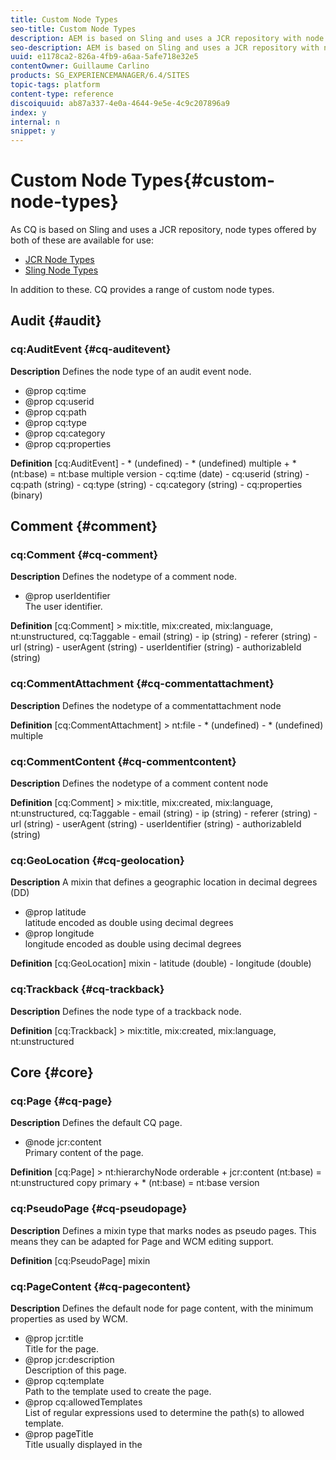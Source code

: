 ```yaml
---
title: Custom Node Types
seo-title: Custom Node Types
description: AEM is based on Sling and uses a JCR repository with node types offered by both, but AEM also provides a range of custom node types
seo-description: AEM is based on Sling and uses a JCR repository with node types offered by both, but AEM also provides a range of custom node types
uuid: e1178ca2-826a-4fb9-a6aa-5afe718e32e5
contentOwner: Guillaume Carlino
products: SG_EXPERIENCEMANAGER/6.4/SITES
topic-tags: platform
content-type: reference
discoiquuid: ab87a337-4e0a-4644-9e5e-4c9c207896a9
index: y
internal: n
snippet: y
---
```


# Custom Node Types{#custom-node-types}

As CQ is based on Sling and uses a JCR repository, node types offered by both of these are available for use:

* [JCR Node Types](http://www.day.com/specs/jcr/2.0/3_Repository_Model.html#NodeTypes)
* [Sling Node Types](https://cwiki.apache.org/confluence/display/SLING/Sling+Node+Types)

In addition to these. CQ provides a range of custom node types.

<!--
Comment Type: remark
Last Modified By: (aheimoz)
Last Modified Date: 2018-01-18T11:19:20.869-0500
<p>Taken from the CQ 5.3.0 branch (and compared with current versions):</p>
<ul>
<li>http://svn.day.com/view/svn/cq5/trunk/content/jcr_root/libs/.../*.cnd</li>
</ul>
<p>A tool to generate the docu automatically (isn't standard javadocs) would be good - but not all comments use the same formatting (and proof-reading is good too). Currently using awk and sed to extract relevant information.<br /> </p>
<p>Updates encountered for 5.4 are currently set as draft.<br /> </p>
<p>Need confirmation of status on some node types flagged as ToDo.<br /> </p>
-->

## Audit {#audit}

### cq:AuditEvent {#cq-auditevent}

**Description** Defines the node type of an audit event node.

* @prop cq:time
* @prop cq:userid
* @prop cq:path
* @prop cq:type
* @prop cq:category
* @prop cq:properties

<!--
Comment Type: remark
Last Modified By: (aheimoz)
Last Modified Date: 2018-01-18T11:19:20.963-0500
<p>Description needs more detail from RnD.<br /> </p>
-->

**Definition** [cq:AuditEvent] - &#42; (undefined) - &#42; (undefined) multiple + &#42; (nt:base) = nt:base multiple version - cq:time (date) - cq:userid (string) - cq:path (string) - cq:type (string) - cq:category (string) - cq:properties (binary)

<!--
Comment Type: draft

<h2>Calendar</h2>
-->

<!--
Comment Type: remark
Last Modified By: (ims-author-D9FB647253FD17BE0A4C98A6@AdobeID)
Last Modified Date: 2018-01-18T11:19:21.036-0500
<p>Calendar mixin as a marker for calendar subtrees.</p>
<p>Removed for <a href="https://jira.corp.adobe.com/browse/DOC-6415">DOC-6415</a></p>
<p>5.6.1 (1.3.12) and 6.0 (1.5.124) have<br /> /libs/social/calendar/nodestypes/calendar.cnd<br /> cq:Calendar<br /> cq:CalendarComponent<br /> cq:CalendarEvent<br /> cq:CalendarRecurrence<br /> cq:CalendarRecurrenceRule<br /> cq:CalendarTodo<br /> cq:Alarm<br /> cq:CalendarAttendee</p>
<p>6.1 GA (1.7.197) does not have calendar.cnd</p>
-->

## Comment {#comment}

<!--
Comment Type: remark
Last Modified By: (ims-author-D9FB647253FD17BE0A4C98A6@AdobeID)
Last Modified Date: 2018-01-18T11:19:21.082-0500
<p>UNSURE WHETHER THESE SHOULD BE UNDER<br /> develop/platform<br /> or<br /> develop/communities</p>
<p>Updating per AEM 6.1 FP2 (1.8.269) /libs/social/commons/nodetypes/</p>
<ul>
<li>comments.cnd
<ul>
<li>removed cq:Rating per <a href="https://jira.corp.adobe.com/browse/CQ-39458">CQ-39458</a></li>
</ul> </li>
<li>commentscontent.cnd</li>
<li>commentattachment.cnd</li>
<li>location.cnd</li>
</ul>
<p> </p>
-->

### cq:Comment {#cq-comment}

**Description** Defines the nodetype of a comment node.

* @prop userIdentifier  
  The user identifier.

**Definition** [cq:Comment] > mix:title, mix:created, mix:language, nt:unstructured, cq:Taggable - email (string) - ip (string) - referer (string) - url (string) - userAgent (string) - userIdentifier (string) - authorizableId (string)

### cq:CommentAttachment {#cq-commentattachment}

**Description** Defines the nodetype of a commentattachment node

**Definition** [cq:CommentAttachment] > nt:file - &#42; (undefined) - &#42; (undefined) multiple

### cq:CommentContent {#cq-commentcontent}

**Description** Defines the nodetype of a comment content node

**Definition** [cq:Comment] > mix:title, mix:created, mix:language, nt:unstructured, cq:Taggable - email (string) - ip (string) - referer (string) - url (string) - userAgent (string) - userIdentifier (string) - authorizableId (string)

### cq:GeoLocation {#cq-geolocation}

**Description** A mixin that defines a geographic location in decimal degrees (DD)

* @prop latitude  
  latitude encoded as double using decimal degrees
* @prop longitude  
  longitude encoded as double using decimal degrees

**Definition** [cq:GeoLocation] mixin - latitude (double) - longitude (double)

### cq:Trackback {#cq-trackback}

**Description** Defines the node type of a trackback node.

**Definition** [cq:Trackback] > mix:title, mix:created, mix:language, nt:unstructured

<!--
Comment Type: draft

<h2>Content Sync</h2>
-->

<!--
Comment Type: draft

<h3>cq:ContentSyncConfig</h3>
-->

<!--
Comment Type: draft

<p><strong>FOR CQ5.4</strong></p>
<p><strong>Description</strong></p>
<p></p>
<p>Defines a CQ Content Sync Configuration.</p>
<p></p>
<p><strong>Definition</strong></p>
<p></p>
<p>[cq:ContentSyncConfig] &gt; sling:Folder</p>
<p></p>
-->

<!--
Comment Type: draft

<h3>cq:ContentSyncHash</h3>
-->

<!--
Comment Type: draft

<p><strong>FOR CQ 5.4</strong></p>
<p><strong>Description</strong></p>
<p></p>
<p>Defines a mixin that adds a md5 hash.<br /> </p>
<ul>
<li>@prop md5<br /> MD5 hash as hex string.<br /> </li>
</ul>
<p></p>
<p><strong>Definition</strong></p>
<p></p>
<p>[cq:ContentSyncHash] mixin<br /> - md5 (string) copy</p>
<p></p>
-->

## Core {#core}

### cq:Page {#cq-page}

**Description** Defines the default CQ page.

* @node jcr:content  
  Primary content of the page.

**Definition** [cq:Page] > nt:hierarchyNode orderable + jcr:content (nt:base) = nt:unstructured copy primary + &#42; (nt:base) = nt:base version

### cq:PseudoPage {#cq-pseudopage}

**Description** Defines a mixin type that marks nodes as pseudo pages. This means they can be adapted for Page and WCM editing support.

**Definition** [cq:PseudoPage] mixin

### cq:PageContent {#cq-pagecontent}

**Description** Defines the default node for page content, with the minimum properties as used by WCM.

* @prop jcr:title  
  Title for the page.
* @prop jcr:description  
  Description of this page.
* @prop cq:template  
  Path to the template used to create the page.
* @prop cq:allowedTemplates  
  List of regular expressions used to determine the path(s) to allowed template.
* @prop pageTitle  
  Title usually displayed in the <title> tag.
* @prop navTitle  
  Title usually used in navigation.
* @prop hideInNav  
  Specifies whether the page should be hidden in the navigation.
* @prop onTime  
  Time when this page becomes valid.
* @prop offTime  
  Time when this page becomes invalid.
* @prop cq:lastModified  
  Date the page (or its paragraphs) was last modified.
* @prop cq:lastModifiedBy  
  Last user to change the page (or its paragraphs).
* @prop jcr:language  
  The language of page content.

>[!NOTE]
>
>It is not compulsory for page content to use this type.

**Definition** [cq:PageContent] > nt:unstructured, mix:title, mix:created, cq:OwnerTaggable, sling:VanityPath, cq:ReplicationStatus, sling:Resource orderable - cq:template (string) - cq:allowedTemplates (string) multiple - pageTitle (string) - navTitle (string) - hideInNav (boolean) - onTime (date) - offTime (date) - cq:lastModified (date) - cq:lastModifiedBy (string) - cq:designPath (string) - jcr:language (string)

### cq:Template {#cq-template}

**Description** Defines a CQ template.

* @node jcr:content  
  Default content for new pages.
* @node icon.png  
  A file that holds a characteristic icon.
* @node thumbnail.png  
  A file that holds a characteristic thumbnail image.
* @node workflows  
  Auto assign workflow configuration. The configuration will follow the structure below:  
  + workflows  
  + name1  
  - cq:path  
  - cq:workflowName

* @prop allowedParents  
  Regular expression patterns to determine the path(s) to templates allowed as parent templates.
* @prop allowedChildren  
  Regular expression patterns to determine the path(s) to templates allowed as child templates.
* @prop ranking  
  Position within the list of templates in the create page dialog.

**Definition** [cq:Template] > nt:hierarchyNode, mix:title - &#42; (undefined) - &#42; (undefined) multiple + &#42; (nt:base) = nt:base multiple version + jcr:content (nt:base) copy + icon.png (nt:file) copy + thumbnail.png (nt:file) copy + workflows (nt:base) copy - allowedParents (string) multiple - allowedChildren (string) multiple - ranking (long)

### cq:Component {#cq-component}

**Description** Defines a CQ component.

* @prop jcr:title   
  Title for the component.
* @prop jcr:description   
  Description of the component.
* @node dialog   
  Primary dialog.
* @prop dialogPath  
  Primary dialog path (alternative to dialog).
* @node design_dialog   
  Design dialog.
* @prop cq:cellName   
  Name of the design cell.
* @prop cq:isContainer   
  Indicates whether this is a container component. This forces the cell names of child components to be used instead of path names. For example, the `parsys` is a container component. If this value is not defined, the check is made based on the existence of a `cq:childEditConfig`.

* @prop cq:noDecoration   
  If true, no decoration `div` tags are drawn when including this component.

* @node cq:editConfig   
  The configuration that defines the parameters for the edit bar.
* @node cq:childEditConfig  
  The edit configuration that is inherited by child components.
* @node cq:htmlTag   
  Defines additional tag attributes that are added to the "surrounding" `div` tag when the component is included.

* @node icon.png   
  A file that holds a characteristic icon.
* @node thumbnail.png   
  A file that holds a characteristic thumbnail image.
* @prop allowedParents   
  Regular expression patterns to determine the path(s) of components that are allowed as parent components.
* @prop allowedChildren  
  Regular expression patterns to determine the path(s) of components that are allowed as child components.
* @node virtual   
  Contains subnodes that reflect virtual components used for the component drag and drop.
* @prop componentGroup  
  Name of the component group, used for the component drag and drop.
* @node cq:infoProviders   
  Contains subnodes, each of which has a property `className` that refers to a `PageInfoProvider`.

**Definition** [cq:Component] > nt:folder, mix:title, sling:ResourceSuperType - &#42; (undefined) - &#42; (undefined) multiple + &#42; (nt:base) = nt:base multiple version + dialog (nt:base) = nt:unstructured copy - dialogPath (string) + design_dialog (nt:base) = nt:unstructured copy - cq:cellName (string) - cq:isContainer (boolean) - cq:noDecoration (boolean) + cq:editConfig (cq:EditConfig) = cq:EditConfig copy + cq:childEditConfig (cq:EditConfig) = cq:EditConfig copy + cq:htmlTag (nt:base) = nt:unstructured copy + icon.png (nt:file) copy + thumbnail.png (nt:file) copy - allowedParents (string) multiple - allowedChildren (string) multiple + virtual (nt:base) = sling:Folder copy - componentGroup (string) + cq:infoProviders (nt:base) = nt:unstructured copy

### cq:ComponentMixin {#cq-componentmixin}

**Description** Defines a CQ Component as mixin type.

**Definition** [cq:ComponentMixin] > cq:Component mixin

### cq:EditConfig {#cq-editconfig}

**Description** Defines the configuration for the "editbar".

* @prop cq:dialogMode  
  Mode of the dialog:

    * `floating` - for a normal, floating dialog
    * `inline` - inline editing
    * `auto` - automatic detection (depending on available space)

* @node cq:inplaceEditing   
  Inplace editing configuration for this component.
* @prop cq:layout   
  Layout of the edit bar:

    * `editbar` - edit bar
    * `rollover` - roll over frame
    * `auto` - automatic detection

* @node cq:formParameters   
  Additional parameters to add to the dialog form.
* @prop cq:actions   
  List of actions (edit bar buttons, or menu items).
* @node cq:actionConfigs   
  Widget configurations for edit bar or menu items.
* @prop cq:emptyText   
  Text to be displayed if no visual content is present.
* @node cq:dropTargets   
  Collection of `{@link cq:DropTargetConfig}` nodes.

**Definition** [cq:EditConfig] > nt:unstructured, nt:hierarchyNode orderable - cq:dialogMode (string) < 'auto', 'floating', 'inline' - cq:layout (string) < 'editbar', 'rollover', 'auto' + cq:formParameters (nt:base) = nt:unstructured - cq:actions (string) multiple + cq:actionConfigs (nt:base) = nt:unstructured - cq:emptyText (string) + cq:dropTargets (nt:base) = nt:unstructured + cq:listeners (nt:base) = cq:EditListenersConfig

<!--
Comment Type: draft

<p><strong>For CQ5.4</strong></p>
<p> after dialogMode:</p>
<p> + cq:inplaceEditing (cq:InplaceEditingConfig) = cq:InplaceEditingConfig<br /> </p>
-->

### cq:DropTargetConfig {#cq-droptargetconfig}

**Description** Configures one drop target of a component. The name of the this node will be used as an ID for drag and drop.

* @prop accept   
  List of mime types accepted by this drop target; e.g. `["image/*"]`

* @prop groups   
  List of drag and drop groups that accept a source.
* @prop propertyName   
  Name of the property used to store the reference.

**Definition** [cq:DropTargetConfig] > nt:unstructured orderable - accept (string) multiple - groups (string) multiple - propertyName (string) + parameters (nt:base) = nt:unstructured

<!--
Comment Type: draft

<h3>cq:InplaceEditingConfig</h3>
-->

<!--
Comment Type: draft

<p><strong>For CQ 5.4</strong></p>
<p><strong>Description</strong></p>
<p></p>
<p>Configures inplace editing of a component.</p>
<ul>
<li>@prop active<br /> True to activate inplace editing for the component.</li>
<li>@prop editorType<br /> ID of the inplace editor to be used.</li>
<li>@prop configPath<br /> Path to the configuration of the editor (optional).</li>
<li>@node config<br /> Configuration of the editor (used if no configPath is specified; optional).<br /> </li>
</ul>
<p></p>
<p><strong>Definition</strong></p>
<p><code class="code">[cq:InplaceEditingConfig] &gt; nt:unstructured
<discoiqbr /> - active (boolean)
<discoiqbr /> - editorType (string)
<discoiqbr /> - configPath (string)
<discoiqbr /> + config (nt:unstructured) = nt:unstructured</code></p>
-->

### cq:VirtualComponent {#cq-virtualcomponent}

**Description** Defines a virtual CQ component. These are currently used only for the new component drag and drop wizard.

* @prop jcr:title   
  Title of this component.
* @prop jcr:description   
  Description of this component.
* @node cq:editConfig   
  Edit configuration that defines the parameters for the edit bar.
* @node cq:childEditConfig   
  Edit configuration that is inherited by child components.
* @node icon.png  
  A file that holds a characteristic icon.
* @node thumbnail.png   
  A file that holds a characteristic thumbnail image.
* @prop allowedParents   
  Regular expression patterns to determine path(s) of components that are allowed as parent components.
* @prop allowedChildren  
  Regular expression patterns to determine path(s) of components that are allowed as child components.
* @prop componentGroup   
  Name of the component group for the component drag and drop.

**Definition** [cq:VirtualComponent] > nt:folder, mix:title - &#42; (undefined) - &#42; (undefined) multiple + &#42; (nt:base) = nt:base multiple version + cq:editConfig (cq:EditConfig) = cq:EditConfig copy + icon.png (nt:file) copy + thumbnail.png (nt:file) copy - allowedParents (string) multiple - allowedChildren (string) multiple - componentGroup (string)

### cq:EditListenersConfig {#cq-editlistenersconfig}

**Description** Defines the (client side) listeners to be executed on an edit event. The values must either reference a valid client side listener function or contain a predefined shortcut:

* REFRESH_PAGE
* REFRESH_SELF
* REFRESH_PARENT

* @prop aftercreate   
  Fires after a component has been created.
* @prop afteredit   
  Fires after a component has been edited (modified).
* @prop afterdelete   
  Fires after a component has been deleted.
* @prop afterinsert   
  Fires after a component has been added to this container.
* @prop afterremove   
  Fires after a component has been removed from this container.
* @prop aftermove   
  Fires after components have been moved in this container.

**Definition** [cq:EditListenersConfig] - &#42; (undefined) - &#42; (undefined) multiple + &#42; (nt:base) = nt:base multiple version - aftercreate (string) - afteredit (string) - afterdelete (string) - afterinsert (string) - afterremove (string) - aftermove (string)

## DAM {#dam}

### dam:AssetContent {#dam-assetcontent}

**Description** Content of a DAM asset.

<!--
Comment Type: remark
Last Modified By: (aheimoz)
Last Modified Date: 2018-01-18T11:19:22.647-0500
<p>Need definition from RnD.<br /> </p>
-->

**Definition** [dam:AssetContent] > nt:unstructured + metadata (nt:unstructured) + renditions (nt:folder)

### dam:Asset {#dam-asset}

**Description** DAM asset.

<!--
Comment Type: remark
Last Modified By: (aheimoz)
Last Modified Date: 2018-01-18T11:19:22.743-0500
<p>Need definition from RnD.<br /> </p>
-->

**Definition** [dam:Asset] > nt:hierarchyNode + jcr:content (dam:AssetContent) = dam:AssetContent copy primary + &#42; (nt:base) = nt:base version

### dam:Thumbnail {#dam-thumbnail}

**Description** Thumbnail to represent a DAM asset.

<!--
Comment Type: remark
Last Modified By: (aheimoz)
Last Modified Date: 2018-01-18T11:19:22.835-0500
<p>Need definition from RnD.<br /> </p>
-->

**Definition** [dam:Thumbnails] mixin + dam:thumbnails (nt:folder)

## Delivery Container List {#delivery-container-list}

### cq:containerList {#cq-containerlist}

**Description** Container List.

<!--
Comment Type: remark
Last Modified By: (aheimoz)
Last Modified Date: 2018-01-18T11:19:22.958-0500
<p>Need definition from RnD.<br /> </p>
-->

**Definition** [cq:containerList] mixin

## Delivery Page {#delivery-page}

### cq:Cq4PageAttributes {#cq-cq-pageattributes}

**Description** cq:attributes is the node type for the ContentBus version tags. This node only has a series of properties; of which three are predefined "created", "csd", and "timestampe".

* @prop created (long) mandatory copy  
  Timestamp of creation of the version information, generally the time of checkin of the previous version or time of page creation.
* @prop csd (string) mandatory copy  
  csd standard attribute, copy of the cq:csd property of the page node
* @prop timestampe (long) mandatory copy  
  Timestamp of last version modification, generally checkin time.
* @prop &#42; (string) copy  
  Additional attributes, versioned with the parent node.

**Definition** [cq:Cq4PageAttributes] > nt:base - created (long) mandatory copy - csd (string) mandatory copy - timestampe (long) mandatory copy - &#42; (string) copy

### cq:Cq4ContentPage {#cq-cq-contentpage}

**Description** The node type cq:contentPage contains the property and child node definitions for ContentBus content pages. Only when this mixin type is added to a node of type "cq:page", a node becomes a ContentBus content page.

The items in a "cq:Cq4ContentPage" are:

* @prop cq:csd  
  The ContentBus CSD of the page.
* @node cq:content  
  The content of the page. This child node does not exist if the page node is in state "Existing without content" or "Deleted".
* @node cq:attributes  
  The list of page attributes, which were formerly known as version tags. This node is mandatory for the cq:contentPage type. The attrbutes node is versioned, when the page is node is versioned.

**Definition** [cq:Cq4ContentPage] - cq:csd (string) mandatory copy + cq:attributes (cq:Cq4PageAttributes)

## Importer {#importer}

### cq:PollConfig {#cq-pollconfig}

**Description** Poll configuration.

* @prop source (String) mandatory  
  Data source URI, this is required and must not be empty
* @prop target (String)  
  The target location where data retrieved from the data source is stored. This is optional and defaults to the cq:PollConfig node.
* @prop interval (Long)  
  The interval in seconds at which to poll for new or updated data from the data source. This is optional and defaults to 30 Minutes (1800 seconds).  

* [Creating Custom Data Importer Services for Adobe Experience Manager](/content/help/en/experience-manager/using/polling)

**Definition** [cq:PollConfig] mixin - source (String) mandatory - target (String) - interval (Long)

### cq:PollConfigFolder {#cq-pollconfigfolder}

**Description** Convenience primary node type to easily create poll configuration nodes.

**Definition** [cq:PollConfigFolder] > sling:Folder, cq:PollConfig

## Location {#location}

### cq:GeoLocation {#cq-geolocation-1}

**Description** A mixin that defines a geographic location in decimal degrees (DD).

* @prop latitude   
  Latitude encoded as double using decimal degrees.
* @prop longitude   
  Longitude encoded as double using decimal degrees.

**Definition** [cq:GeoLocation] mixin - latitude (double) - longitude (double)

## Mailer {#mailer}

### cq:mailerMessage {#cq-mailermessage}

**Description** MailerService nodetypes. The mailer uses nodes having this mixin as root nodes of message definitions.

**Definition** [cq:mailerMessage] mixin - messageStatus (string) = 'new' mandatory autocreated

## MSM {#msm}

### cq:LiveRelationship {#cq-liverelationship}

**Description** Defines a LiveRelationship mixin. A master node and a slave node can be virtually linked through a LiveRelationship.

**Definition** [cq:LiveRelationship] mixin - cq:lastRolledout (date) - cq:lastRolledoutBy (string) - cq:sourceUUID (string)

<!--
Comment Type: remark
Last Modified By: (aheimoz)
Last Modified Date: 2018-01-18T11:19:23.597-0500
<p>remove sourceUUID for CQ 5.4<br /> </p>
-->

### cq:LiveSync {#cq-livesync}

**Description** Defines a LiveSync mixin. If a node is involved in a LiveRelationship with a master node as a slave, it is marked a LiveSync.

* @prop cq:master   
  Path of the master node of the LiveRelationship.
* @prop cq:isDeep   
  Defines if the relationship is available for children.
* @prop cq:syncTrigger   
  Defines when is triggered the sync.
* @node &#42; LiveSyncAction   
  Actions to perform on sync

**Definition** [cq:LiveSync] > cq:LiveRelationship mixin orderable + &#42; (cq:LiveSyncAction) = cq:LiveSyncAction + cq:LiveSyncConfig (nt:base) = cq:LiveSyncConfig

### cq:LiveSyncCancelled {#cq-livesynccancelled}

**Description** Defines a LiveSyncCancelled mixin. Cancel the LiveSync behavior of a slave node which may be involded in a LiveRelationship owing to one of its parents.

* @prop cq:isCancelledForChildren   
  Defines whether a LiveSync is cancelled; also for children.

**Definition** [cq:LiveSyncCancelled] > cq:LiveRelationship mixin - cq:isCancelledForChildren (boolean)

### cq:LiveSyncAction {#cq-livesyncaction}

**Description** Defines a LiveSyncAction attached to a LiveSync.

* @prop name   
  Action name.
* @prop value   
  Action value.

**Definition** [cq:LiveSyncAction] > nt:unstructured

### cq:LiveSyncConfig {#cq-livesyncconfig}

**Description** Live Sync configuration.

<!--
Comment Type: remark
Last Modified By: (aheimoz)
Last Modified Date: 2018-01-18T11:19:24.024-0500
<p>Need definition from RnD.<br /> </p>
-->

**Definition** [cq:LiveSyncConfig] - cq:master (string) mandatory - cq:isDeep (boolean) - cq:trigger (string) /&#42;&#42; deprecated &#42;&#42;/

For CQ 5.4 add to the end of list:

`- cq:rolloutConfigs (string) multiple deprecated **/`

### cq:BlueprintAction {#cq-blueprintaction}

**Description** Blueprint action.

<!--
Comment Type: remark
Last Modified By: (aheimoz)
Last Modified Date: 2018-01-18T11:19:24.135-0500
<p>Need definition from RnD.<br /> </p>
-->

**Definition** [cq:BlueprintAction] > nt:unstructured

<!--
Comment Type: draft

<h3>cq:BlueprintSyncConfig</h3>
-->

<!--
Comment Type: draft

<p><strong>FOR CQ 5.4</strong></p>
<p><strong>Description</strong></p>
<p></p>
<p>Blueprint Sync configuration.<br /> </p>
<p></p>
<p></p>
<p><strong>Remark</strong> by Alison Heimoz (aheimoz) on Fri, 8 Oct 2010, 00:29:38 EDT<br /> </p>
<p>Need definition from RnD.<br /> </p>
<p></p>
<p></p>
<p><strong>Definition</strong></p>
<p></p>
<p>[cq:BlueprintSyncConfig] &gt; nt:unstructured<br /> - cq:rolloutConfigs (string) multiple</p>
<p></p>
-->

## Platform {#platform}

### cq:Console {#cq-console}

**Description** Defines the nodetype of a console node.

**Definition** [cq:Console] > sling:VanityPath, mix:title mixin

## Replication {#replication}

### cq:ReplicationStatus {#cq-replicationstatus}

**Description** Defines replication status information mixin.

* @prop cq:lastPublished   
  The date the page was last published (not used anymore).
* @prop cq:lastPublishedBy   
  The user who published the page last (not used anymore).
* @prop cq:lastReplicated   
  The date the page was last replicated.
* @prop cq:lastReplicatedBy   
  The user that replicated the page last.
* @prop cq:lastReplicationAction   
  The replication action: activate or deactivate.
* @prop cq:lastReplicationStatus   
  The replication status (not used anymore).

**Definition** [cq:ReplicationStatus] mixin - cq:lastPublished (date) ignore - cq:lastPublishedBy (string) ignore - cq:lastReplicated (date) ignore - cq:lastReplicatedBy (string) ignore - cq:lastReplicationAction (string) ignore - cq:lastReplicationStatus (string) ignore

## Security {#security}

### cq:ApplicationPrivilege {#cq-applicationprivilege}

**Description** Defines an application privilege.

**Definition** [cq:ApplicationPrivilege] mixin

### cq:PrivilegeAcl {#cq-privilegeacl}

**Description** Defines an application privilege ACL.

* @prop cq:isPathDependent
* @node &#42; ACEs

<!--
Comment Type: remark
Last Modified By: (aheimoz)
Last Modified Date: 2018-01-18T11:19:24.599-0500
<p>Need more detailed definition from RnD.<br /> </p>
-->

**Definition** [cq:PrivilegeAcl] > cq:ApplicationPrivilege mixin orderable - cq:isPathDependent (boolean) + &#42; (cq:PrivilegeAce) = cq:PrivilegeAce

### cq:PrivilegeAce {#cq-privilegeace}

**Description** Defines an application privilege ACE.

* @prop path
* @prop deny

<!--
Comment Type: remark
Last Modified By: (aheimoz)
Last Modified Date: 2018-01-18T11:19:24.689-0500
<p>Need more detailed definition from RnD.<br /> </p>
-->

**Definition** [cq:PrivilegeAce] - path mandatory - deny (boolean)

### cq:ApplicationPrivilege {#cq-applicationprivilege-1}

**Description** Defines an application privilege.

**Definition** [cq:ApplicationPrivilege] mixin

### cq:PrivilegeAcl {#cq-privilegeacl-1}

**Description** Defines an application privilege ACL.

* @prop cq:isPathDependent
* @node &#42; ACEs

<!--
Comment Type: remark
Last Modified By: (aheimoz)
Last Modified Date: 2018-01-18T11:19:24.862-0500
<p>Need more detailed definition from RnD.<br /> </p>
-->

**Definition** [cq:PrivilegeAcl] > cq:ApplicationPrivilege mixin orderable - cq:isPathDependent (boolean) + &#42; (cq:PrivilegeAce) = cq:PrivilegeAce

### cq:PrivilegeAce {#cq-privilegeace-1}

**Description** Defines an application privilege ACE.

* @prop path
* @prop deny

**Definition** [cq:PrivilegeAce] - path mandatory - deny (boolean)

## Site Importer {#site-importer}

### cq:ComponentExtractorSource {#cq-componentextractorsource}

**Description** Defines a mixin type that marks files that can be opened with component extractor.

**Definition** [cq:ComponentExtractorSource] mixin

## Tagging {#tagging}

### cq:Tag {#cq-tag}

**Description** Defines a single tag, but can also contain tags, thus creating a taxonomy

**Definition** [cq:Tag] > nt:base, mix:title - sling:resourceType (String) - &#42; (undefined) multiple - &#42; (undefined) + &#42; (nt:base) = cq:Tag version

### cq:Taggable {#cq-taggable}

**Description** Abstract base mixin for taggable content.

* @node cq:tags

**Definition** [cq:Taggable] - cq:tags (string) multiple

### cq:OwnerTaggable {#cq-ownertaggable}

**Description** Only authors/owners are allowed to tag the content (moderated/administered tagging).

**Definition** [cq:OwnerTaggable] > cq:Taggable

### cq:UserTaggable (ToDo) {#cq-usertaggable-todo}

<!--
Comment Type: remark
Last Modified By: (aheimoz)
Last Modified Date: 2018-01-18T11:19:25.480-0500
<p>is this active or todo for 5.3?<br /> </p>
-->

**Description** Any user/public website can tag the content (Web2.0 style), used inside cq:userContent.

**Definition** [cq:UserTaggable] > cq:Taggable mixin

### cq:AllowsUserContent {#cq-allowsusercontent}

<!--
Comment Type: remark
Last Modified By: (aheimoz)
Last Modified Date: 2018-01-18T11:19:25.586-0500
<p>is this active or todo for 5.3?<br /> </p>
-->

**Description** Adds a cq:userContent subnode that can be modified by users; each user will have their own cq:userContent/<userid> subnode, that typically has the mixin cq:UserTaggable.

**Definition** [cq:AllowsUserContent] mixin + cq:userContent (nt:unstructured)

`TODO: extended variant, more explicitly defining the cq:userContent tree`

```
[cq:AllowsUserContent]
 mixin
 + cq:userContent (cq:UserContent)
```

`` ``

<!--
Comment Type: remark
Last Modified By: (aheimoz)
Last Modified Date: 2018-01-18T11:19:25.655-0500
<p>ToDo by when? Leave in or remove from here.<br /> </p>
-->

### cq:UserContent {#cq-usercontent}

<!--
Comment Type: remark
Last Modified By: (aheimoz)
Last Modified Date: 2018-01-18T11:19:25.700-0500
<p>is this active or todo for 5.3?<br /> </p>
-->

**Description** Can be modified by users.

**Definition** [cq:UserContent] > nt:unstructured // userids + &#42; (cq:UserData) // other content + &#42; (nt:base)

### cq:UserData {#cq-userdata}

**Description** User data.

<!--
Comment Type: remark
Last Modified By: (aheimoz)
Last Modified Date: 2018-01-18T11:19:25.818-0500
<p>is this active or todo for 5.3?<br /> </p>
-->

**Definition** [cq:UserData] > nt:unstructured, cq:UserTaggable

## Widgets {#widgets}

### cq:ClientLibraryFolder {#cq-clientlibraryfolder}

**Description** Client library folder.

**Definition** [cq:ClientLibraryFolder] > sling:Folder - categories (string) multiple - dependencies (string) multiple

### cq:Widget {#cq-widget}

**Description** Widget.

<!--
Comment Type: remark
Last Modified By: (aheimoz)
Last Modified Date: 2018-01-18T11:19:26.003-0500
<p>Need definition from RnD.<br /> </p>
-->

**Definition** [cq:Widget] > nt:unstructured orderable - xtype (string) - name (string) - title (string) + items (nt:base) = cq:WidgetCollection copy

### cq:WidgetCollection {#cq-widgetcollection}

**Description** Widget collection.

<!--
Comment Type: remark
Last Modified By: (aheimoz)
Last Modified Date: 2018-01-18T11:19:26.095-0500
<p>Need definition from RnD.<br /> </p>
-->

**Definition** [cq:WidgetCollection] > nt:unstructured orderable + &#42; (cq:Widget) = cq:Widget copy

### cq:Dialog {#cq-dialog}

**Description** Dialog.

<!--
Comment Type: remark
Last Modified By: (aheimoz)
Last Modified Date: 2018-01-18T11:19:26.187-0500
<p>Need definition from RnD.<br /> </p>
-->

**Definition** [cq:Dialog] > cq:Widget orderable

### cq:Panel {#cq-panel}

**Description** Panel.

<!--
Comment Type: remark
Last Modified By: (aheimoz)
Last Modified Date: 2018-01-18T11:19:26.297-0500
<p>Need definition from RnD.<br /> </p>
-->

**Definition** [cq:Panel] > cq:Widget orderable

### cq:TabPanel {#cq-tabpanel}

**Description** Tab panel.

<!--
Comment Type: remark
Last Modified By: (aheimoz)
Last Modified Date: 2018-01-18T11:19:26.407-0500
<p>Need definition from RnD.<br /> </p>
-->

**Definition** [cq:TabPanel] > cq:Panel orderable - activeTab (long)

### cq:Field {#cq-field}

**Description** Field.

<!--
Comment Type: remark
Last Modified By: (aheimoz)
Last Modified Date: 2018-01-18T11:19:26.554-0500
<p>Need definition from RnD.<br /> </p>
-->

**Definition** [cq:Field] > cq:Widget orderable - fieldLabel (string) - value (string) - ignoreData (boolean)

## Wiki {#wiki}

### wiki:Topic {#wiki-topic}

**Description** Wiki topic.

<!--
Comment Type: remark
Last Modified By: (aheimoz)
Last Modified Date: 2018-01-18T11:19:26.694-0500
<p>Need definition from RnD.<br /> </p>
-->

**Definition** [wiki:Topic] > nt:unstructured, nt:hierarchyNode, mix:versionable, mix:lockable + &#42; (wiki:Topic) version + wiki:attachments (nt:folder) = nt:folder version + wiki:properties (wiki:Properties) = wiki:Properties copy - wiki:text (string) mandatory primary - wiki:lastModified (date) mandatory - wiki:lastModifiedBy (string) mandatory - wiki:topicName - wiki:topicTitle - wiki:lockedBy - wiki:logMessage (string) - wiki:quietSave (boolean)

### wiki:User {#wiki-user}

**Description** Wiki user.

<!--
Comment Type: remark
Last Modified By: (aheimoz)
Last Modified Date: 2018-01-18T11:19:26.799-0500
<p>Need definition from RnD.<br /> </p>
-->

**Definition** [wiki:User] mixin - wiki:subscriptions (string) multiple

### wiki:Properties {#wiki-properties}

**Description** Wiki properties.

<!--
Comment Type: remark
Last Modified By: (aheimoz)
Last Modified Date: 2018-01-18T11:19:26.910-0500
<p>Need definition from RnD.<br /> </p>
-->

**Definition** [wiki:Properties] - wiki:isGlobal (boolean) - &#42; (undefined)

## Workflow {#workflow}

### cq:Workflow {#cq-workflow}

**Description** Represents a workflow instance.

**Definition** [cq:Workflow] > nt:base, mix:referenceable - modelId (String) - modelVersion (String) - startTime (Date) - endTime (Date) - initiator (String) - &#42; (undefined) - &#42; (undefined) multiple - sling:resourceType (String) = "cq/workflow/components/instance" mandatory autocreated + workflowStack (nt:unstructured) + wait (nt:unstructured) + orTab (nt:unstructured) + data (cq:WorkflowData) + history (nt:unstructured) + metaData (nt:unstructured) + workItems (nt:unstructured)

### cq:WorkItem {#cq-workitem}

**Description** Work item.

<!--
Comment Type: remark
Last Modified By: (aheimoz)
Last Modified Date: 2018-01-18T11:19:27.174-0500
<p>Need definition from RnD.<br /> </p>
-->

**Definition** [cq:WorkItem] - assignee (String) - workflowId (String) - nodeId (String) - startTime (Date) - endTime (Date) - dueTime (Date) - sling:resourceType (String) = "cq/workflow/components/workitem" mandatory autocreated + metaData (nt:unstructured)

### cq:Payload {#cq-payload}

**Description** Payload.

<!--
Comment Type: remark
Last Modified By: (aheimoz)
Last Modified Date: 2018-01-18T11:19:27.278-0500
<p>Need definition from RnD.<br /> </p>
-->

**Definition** [cq:Payload] - path (Path) - uuid (String) - jcr:url (String) - binary (Binary) - javaObject (String) - &#42; (undefined) - &#42; (undefined) multiple

### cq:WorkflowData {#cq-workflowdata}

**Description** Workflow data.

<!--
Comment Type: remark
Last Modified By: (aheimoz)
Last Modified Date: 2018-01-18T11:19:27.377-0500
<p>Need definition from RnD.<br /> </p>
-->

**Definition** [cq:WorkflowData] - &#42; (undefined) - &#42; (undefined) multiple + payload (cq:Payload) + metaData (nt:unstructured) copy

### cq:WorkflowModel {#cq-workflowmodel}

**Description** Auto assign workflow configuration. The configuration will follow this structure below: workflows + name1 - cq:path - cq:workflowName + workflows (nt:base)

**Definition** [cq:WorkflowModel] > nt:base, mix:versionable orderable - title (String) - description (String) - sling:resourceType (String) = "cq/workflow/components/model" mandatory autocreated + nodes (nt:unstructured) copy + transitions (nt:unstructured) copy + metaData (nt:unstructured) copy

### cq:WorkflowNode {#cq-workflownode}

**Description** Workflow node.

<!--
Comment Type: remark
Last Modified By: (aheimoz)
Last Modified Date: 2018-01-18T11:19:27.564-0500
<p>Need definition from RnD.<br /> </p>
-->

**Definition** [cq:WorkflowNode] orderable - title (String) - description (String) - maxIdleTime (long) - type (String) - &#42; (undefined) - &#42; (undefined) multiple + metaData (nt:unstructured) copy + timeoutConfiguration (nt:unstructured) copy

### cq:WorkflowTransition {#cq-workflowtransition}

**Description** Workflow transition.

<!--
Comment Type: remark
Last Modified By: (aheimoz)
Last Modified Date: 2018-01-18T11:19:27.654-0500
<p>Need definition from RnD.<br /> </p>
-->

**Definition** [cq:WorkflowTransition] orderable - from (String) - to (String) - rule (String) + metaData (nt:unstructured) copy

### cq:OrTab {#cq-ortab}

**Description** Or tab.

<!--
Comment Type: remark
Last Modified By: (aheimoz)
Last Modified Date: 2018-01-18T11:19:27.745-0500
<p>Need definition from RnD.<br /> </p>
-->

**Definition** [cq:OrTab] - workflowId (String) // not compulsory as this node will already be attached to the workflow node - nodeId (String)

### cq:Wait {#cq-wait}

**Description** Wait.

<!--
Comment Type: remark
Last Modified By: (aheimoz)
Last Modified Date: 2018-01-18T11:19:27.835-0500
<p>Need definition from RnD.<br /> </p>
-->

**Definition** [cq:Wait] - workflowId (String) // not compulsory as this node will be already attached to the workflow node - destNodeId (String) - fromNodeId (String)

### cq:WorkflowStack {#cq-workflowstack}

**Description** Workflow stack.

<!--
Comment Type: remark
Last Modified By: (aheimoz)
Last Modified Date: 2018-01-18T11:19:27.926-0500
<p>Need definition from RnD.<br /> </p>
-->

**Definition** [cq:WorkflowStack] - containeeInstanceId (String) - parentInstanceId (String) - nodeId (String)

### cq:ProcessStack {#cq-processstack}

**Description** Process stack.

<!--
Comment Type: remark
Last Modified By: (aheimoz)
Last Modified Date: 2018-01-18T11:19:28.015-0500
<p>Need definition from RnD.<br /> </p>
-->

**Definition** [cq:ProcessStack] - workflowId (String) // not compulsory as this node will be already attached to the workflow node - containerWorkflowModelId (String) - containerWorkflowNodeId - containerWorkflowEndNodeId // still needed (if name already defines that id)

### cq:WorkflowLauncher {#cq-workflowlauncher}

**Description** Workflow launcher.

<!--
Comment Type: remark
Last Modified By: (aheimoz)
Last Modified Date: 2018-01-18T11:19:28.107-0500
<p>Need definition from RnD.<br /> </p>
-->

**Definition** [cq:WorkflowLauncher] - nodetype (String) - glob (String) - eventType (Long) - description (String) - condition (String) - workflow (String) - &#42; (undefined) - &#42; (undefined) multiple
